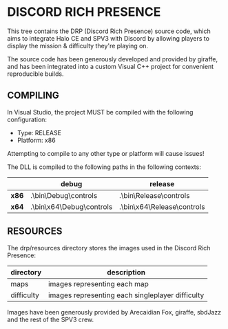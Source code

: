 # DISCORD RICH PRESENCE

This tree contains the DRP (Discord Rich Presence) source code, which
aims to integrate Halo CE and SPV3 with Discord by allowing players to display the
mission & difficulty they're playing on.

The source code has been generously developed and provided by giraffe,
and has been integrated into a custom Visual C++ project for convenient
reproducible builds.

## COMPILING

In Visual Studio, the project MUST be compiled with the following
configuration:

- Type: RELEASE
- Platform: x86

Attempting to compile to any other type or platform will cause issues!

The DLL is compiled to the following paths in the following contexts:

|         | debug                      | release
| ------- | -------------------------- | ----------------------------
| **x86** | .\bin\Debug\controls       | .\bin\Release\controls
| **x64** | .\bin\x64\Debug\controls   | .\bin\x64\Release\controls

## RESOURCES

The drp/resources directory stores the images used in the Discord Rich
Presence:

| directory  | description
| ---------- | --------------------------------------------
| maps       | images representing each map
| difficulty | images representing each singleplayer difficulty

Images have been generously provided by Arecaidian Fox, giraffe, sbdJazz
and the rest of the SPV3 crew.
